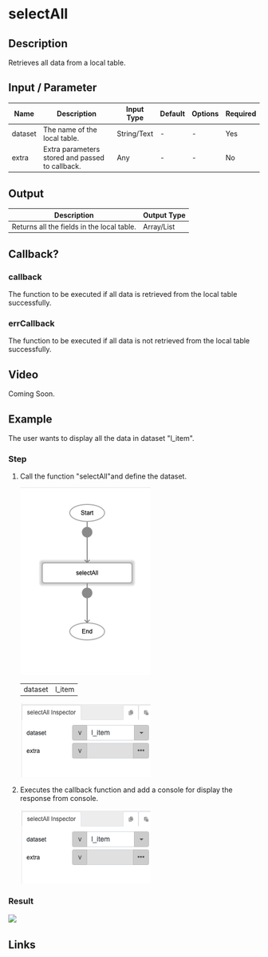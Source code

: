 ﻿# selectAll

## Description

Retrieves all data from a local table.

## Input / Parameter

| Name | Description | Input Type | Default | Options | Required |
| ------ | ------ | ------ | ------ | ------ | ------ |
| dataset | The name of the local table. | String/Text | - | - | Yes |
| extra | Extra parameters stored and passed to callback. | Any | - | - | No |

## Output

| Description | Output Type |
| ------ | ------ |
| Returns all the fields in the local table. | Array/List |

## Callback?

### callback

The function to be executed if all data is retrieved from the local table successfully.

### errCallback

The function to be executed if all data is not retrieved from the local table successfully.

## Video

Coming Soon.

<!-- Format: [![Video]({image-path}?raw=true)]({url-link}) -->


## Example


The user wants to display all the data in dataset "l_item".

### Step

1. Call the function "selectAll"and define the        dataset.
   

   ![](./selectAll-step-1.png?raw=true)

   
   | | |
   | ---- | ---- | 
   | dataset | l_item |
  
   
   ![](./selectAll-step-2.png?raw=true)
    
2. Executes the callback function and add a console for    display the response from console.
 
   ![](./selectAll-step-2.png?raw=true)
    
### Result

 ![](./selectAll-result-3.png?raw=true)



## Links